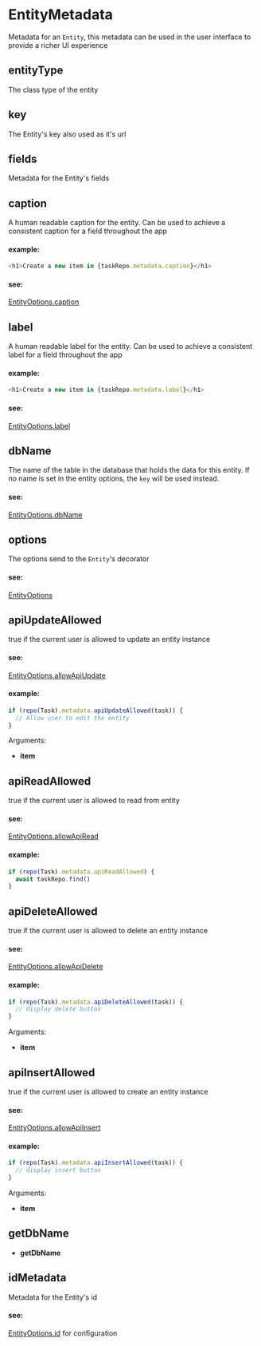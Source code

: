 # EntityMetadata

Metadata for an `Entity`, this metadata can be used in the user interface to provide a richer UI experience

## entityType

The class type of the entity

## key

The Entity's key also used as it's url

## fields

Metadata for the Entity's fields

## caption

A human readable caption for the entity. Can be used to achieve a consistent caption for a field throughout the app

#### example:

```ts
<h1>Create a new item in {taskRepo.metadata.caption}</h1>
```

#### see:

[EntityOptions.caption](/docs/ref_entity#caption)

## label

A human readable label for the entity. Can be used to achieve a consistent label for a field throughout the app

#### example:

```ts
<h1>Create a new item in {taskRepo.metadata.label}</h1>
```

#### see:

[EntityOptions.label](/docs/ref_entity#label)

## dbName

The name of the table in the database that holds the data for this entity.
If no name is set in the entity options, the `key` will be used instead.

#### see:

[EntityOptions.dbName](/docs/ref_entity#dbname)

## options

The options send to the `Entity`'s decorator

#### see:

[EntityOptions](/docs/ref_entity)

## apiUpdateAllowed

true if the current user is allowed to update an entity instance

#### see:

[EntityOptions.allowApiUpdate](/docs/ref_entity#allowapiupdate)

#### example:

```ts
if (repo(Task).metadata.apiUpdateAllowed(task)) {
  // Allow user to edit the entity
}
```

Arguments:

- **item**

## apiReadAllowed

true if the current user is allowed to read from entity

#### see:

[EntityOptions.allowApiRead](/docs/ref_entity#allowapiread)

#### example:

```ts
if (repo(Task).metadata.apiReadAllowed) {
  await taskRepo.find()
}
```

## apiDeleteAllowed

true if the current user is allowed to delete an entity instance

#### see:

[EntityOptions.allowApiDelete](/docs/ref_entity#allowapidelete)

#### example:

```ts
if (repo(Task).metadata.apiDeleteAllowed(task)) {
  // display delete button
}
```

Arguments:

- **item**

## apiInsertAllowed

true if the current user is allowed to create an entity instance

#### see:

[EntityOptions.allowApiInsert](/docs/ref_entity#allowapiinsert)

#### example:

```ts
if (repo(Task).metadata.apiInsertAllowed(task)) {
  // display insert button
}
```

Arguments:

- **item**

## getDbName

- **getDbName**

## idMetadata

Metadata for the Entity's id

#### see:

[EntityOptions.id](/docs/ref_entity#id) for configuration
